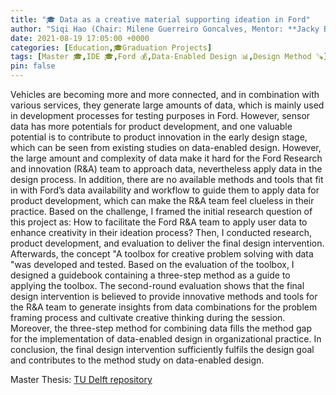 ```yaml
---
title: "🎓 Data as a creative material supporting ideation in Ford"
author: "Siqi Hao (Chair: Milene Guerreiro Goncalves, Mentor: **Jacky Bourgeois**)"
date: 2021-08-19 17:05:00 +0000
categories: [Education,🎓Graduation Projects]
tags: [Master 🎓,IDE 🎓,Ford 💰,Data-Enabled Design 📊,Design Method 🪚]
pin: false
---
```


Vehicles are becoming more and more connected, and in combination with various services, they generate large amounts of data, which is mainly used in development processes for testing purposes in Ford. However, sensor data has more potentials for product development, and one valuable potential is to contribute to product innovation in the early design stage, which can be seen from existing studies on data-enabled design. However, the large amount and complexity of data make it hard for the Ford Research and innovation (R&A) team to approach data, nevertheless apply data in the design process. In addition, there are no available methods and tools that fit in with Ford’s data availability and workflow to guide them to apply data for product development, which can make the R&A team feel clueless in their practice. Based on the challenge, I framed the initial research question of this project as: How to facilitate the Ford R&A team to apply user data to enhance creativity in their ideation process? Then, I conducted research, product development, and evaluation to deliver the final design intervention. Afterwards, the concept "A toolbox for creative problem solving with data "was developed and tested. Based on the evaluation of the toolbox, I designed a guidebook containing a three-step method as a guide to applying the toolbox. The second-round evaluation shows that the final design intervention is believed to provide innovative methods and tools for the R&A team to generate insights from data combinations for the problem framing process and cultivate creative thinking during the session. Moreover, the three-step method for combining data fills the method gap for the implementation of data-enabled design in organizational practice. In conclusion, the final design intervention sufficiently fulfils the design goal and contributes to the method study on data-enabled design.


Master Thesis: [TU Delft repository](https://repository.tudelft.nl/islandora/object/uuid%3Ab9f0bb1b-3698-446c-b1f7-3231d37f198f?collection=education)